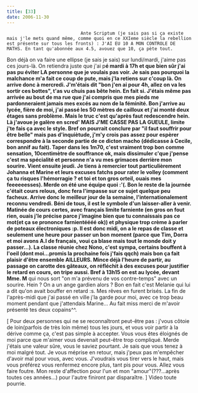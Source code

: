 ```yaml
---
title: [33]
date: 2006-11-30
---
```





                                Ante Scriptum (je sais pas si ça existe mais j'le mets quand même, comme quoi en ce XXIeme siècle la rebellion est présente sur tous les fronts) : J'AI EU 10 A MON CONTROLE DE MATHS. En tant qu'abonnée aux 4.5, avouez que 10, ça pète tout.

Bon déjà on va faire une ellipse (je sais je sais) sur lundi/mardi, j'aime pas ces jours-là. On retiendra juste que j'ai p****é mardi à 17h et que bien sûr j'ai pas pu éviter LA personne que je voulais pas voir. Je sais pas pourquoi la malchance m'a fait ce coup de pute, mais j'la retiens sur c'coup là.
On arrive donc à mercredi. J'm'étais dit "bon j'en ai pour 4h, allez on va les sortir ces bottes", t'as vu chuis pas bête hein. En fait si. J'étais même pas arrivée au bout de ma rue que j'ai compris que mes pieds me pardonneraient jamais mes excés au nom de la féminité. Bon j'arrive au lycée, fière de moi, j'ai passé les 50 mètres de cailloux et j'ai monté deux étages sans problème. Mais le truc c'est qu'après faut redescendre hein. Là j'avoue je galère en scred' MAIS J'ME CASSE PAS LA GUEULE, limite j'te fais ça avec le style. Bref on pourrait conclure par "il faut souffrir pour être belle" mais pas d'inquiètude, j'm'y crois pas assez pour espèrer correspondre à la seconde partie de ce dicton macho (dédicasse à Cecile, bon annif au fait). Taper dans les 1m70, c'est vraiment trop bon comme sensation, 10centimètre de souffrance ok, mais dissimuler c'que j'pense c'est ma spécialité et personne n'a vu mes grimaces derrière mon sourire.
Vient ensuite jeudi. Je tiens à remercier tout particulièrement Johanna et Marine et leurs excuses fatchs pour rater le volley (comment ça tu risques l'hémorragie ? et toi et ton gros orteil, ouais mes feeeeeesses). Merde on été une équipe quoi :'(.
Bon le reste de la journée c'était cours relous, donc fera l'impasse sur ce sujet quelque peu facheux.
Arrive donc le meilleur jour de la semaine, l'internationalement reconnu vendredi. Béni de tous, il est le symbole d'un laisser-aller à venir. Matinée de cours certes, avec français limite farniente (en gros on fout rien, ouais j'le précise parce j'imagine bien que tu connaissais pas ce mot(et ça se prononce farnientéééé ok)) et physique trop crème à parler de poteaux électroniques :p. 
Il est donc midi, on a le repas de classe et seulement une heure pour passer un bon moment (parce que Tim, Dorra et moi avons A.I de français, voui ça blase mais tout le monde doit y passer...). La classe réunie chez Nono, c'est sympa, certains bouffent à l'oeil (dont moi...promis la prochaine fois j'fais qqch) mais bon ça fait plaisir d'être ensemble AILLEURS. Mince déjà l'heure de partir, au passage on carotte des gâteaux, on réfléchit à des excuses pour justifier le retard en cours, on tripe aussi. Bref à 13h15 on est au lycée, devant Mme. M**** qui nous sort "on m'a prévenu de vos contre-temps" avec un sourire. Hein ? On a un ange gardien alors ? Bon en fait c'est Melanie qui lui a dit qu'on avait bouffer en retard :s. Mes rêves en furent brisés.
La fin de l'après-midi que j'ai passé en ville j'la garde pour moi, avec ce trop beau moment pendant que j'attendais Marine... Au fait miss merci de m'avoir présenté tes deux copains^^.

[ Pour deux personnes qui ne se reconnaîtront peut-être pas : j'vous côtoie de loin(parfois de très loin même) tous les jours, et vous voir partir à la dérive comme ça, c'est pas simple à accepter. Vous vous êtes éloignés de moi parce que m'aimer vous devenait peut-être trop compliqué. Merde j'étais une valeur sûre, vous le saviez pourtant. Je sais que vous tenez à moi malgré tout. Je vous méprise en retour, mais j'peux pas m'empêcher d'avoir mal pour vous, avec vous. J'voudrais vous tirer vers le haut, mais vous préférez vous renfermez encore plus, tant pis pour vous. Allez vous faire foutre. Mon reste d'affection pour l'un et mon "amour"(???...après toutes ces années...) pour l'autre finiront par disparaître. ]
Video toute pourrie.
            
